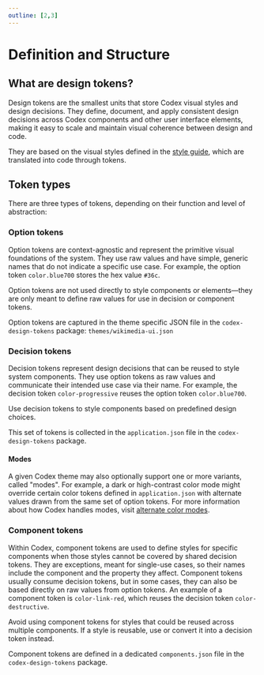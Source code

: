 ```yaml
---
outline: [2,3]
---
```


# Definition and Structure

## What are design tokens?

Design tokens are the smallest units that store Codex visual styles and design decisions. They
define, document, and apply consistent design decisions across Codex components and other user interface
elements, making it easy to scale and maintain visual coherence between design and code.

They are based on the visual styles defined in the [style guide](../style-guide/overview), which are
translated into code through tokens.

## Token types

There are three types of tokens, depending on their function and level of abstraction:

### Option tokens

Option tokens are context-agnostic and represent the primitive visual foundations of the system.
They use raw values and have simple, generic names that do not indicate a specific use case. For
example, the option token `color.blue700` stores the hex value `#36c`.

Option tokens are not used directly to style components or elements—they are only meant to define
raw values for use in decision or component tokens.

Option tokens are captured in the theme specific JSON file in the `codex-design-tokens` package:
`themes/wikimedia-ui.json`

### Decision tokens

Decision tokens represent design decisions that can be reused to style system components. They use
option tokens as raw values and communicate their intended use case via their name. For example, the
decision token `color-progressive` reuses the option token `color.blue700`.

Use decision tokens to style components based on predefined design choices.

This set of tokens is collected in the  `application.json` file in the `codex-design-tokens`
package.

#### Modes

A given Codex theme may also optionally support one or more variants, called
"modes". For example, a dark or high-contrast color mode might override certain
color tokens defined in `application.json` with alternate values drawn from the
same set of option tokens. For more information about how Codex handles
modes, visit [alternate color modes](../using-codex/adrs/08-adr-color-modes.md).

### Component tokens

Within Codex, component tokens are used to define styles for specific components when those styles
cannot be covered by shared decision tokens. They are exceptions, meant for single-use cases, so
their names include the component and the property they affect. Component tokens usually consume
decision tokens, but in some cases, they can also be based directly on raw values from option
tokens. An example of a component token is `color-link-red`, which reuses the decision token
`color-destructive`.

Avoid using component tokens for styles that could be reused across multiple components. If a style
is reusable, use or convert it into a decision token instead.

Component tokens are defined in a dedicated `components.json` file in the `codex-design-tokens`
package.
